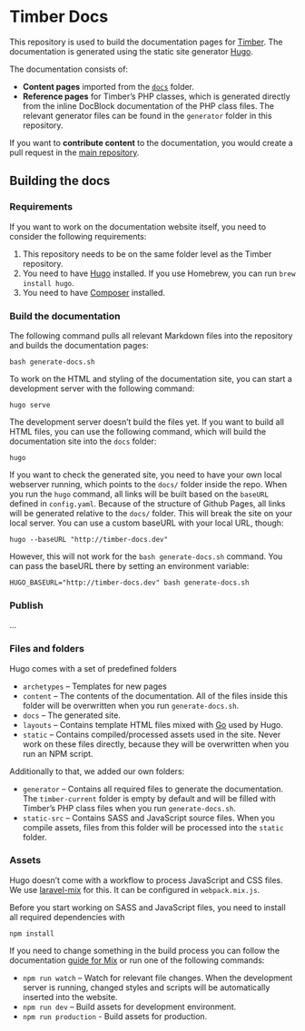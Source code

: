 # Timber Docs

This repository is used to build the documentation pages for [Timber](http://github.com/timber/timber). The documentation is generated using the static site generator [Hugo](http://gohugo.io/).

The documentation consists of:

- **Content pages** imported from the [`docs`](https://github.com/timber/timber/tree/master/docs/) folder.
- **Reference pages** for Timber’s PHP classes, which is generated directly from the inline DocBlock documentation of the PHP class files. The relevant generator files can be found in the `generator` folder in this repository.

If you want to **contribute content** to the documentation, you would create a pull request in the [main repository](https://github.com/timber/timber/).

## Building the docs

### Requirements

If you want to work on the documentation website itself, you need to consider the following requirements:

1. This repository needs to be on the same folder level as the Timber repository.
2. You need to have [Hugo](https://gohugo.io/overview/installing/) installed. If you use Homebrew, you can run `brew install hugo`.
3. You need to have [Composer](https://getcomposer.org/) installed.

### Build the documentation

The following command pulls all relevant Markdown files into the repository and builds the documentation pages:

```
bash generate-docs.sh
```

To work on the HTML and styling of the documentation site, you can start a development server with the following command:

```
hugo serve
```

The development server doesn’t build the files yet. If you want to build all HTML files, you can use the following command, which will build the documentation site into the `docs` folder:

```
hugo
```

If you want to check the generated site, you need to have your own local webserver running, which points to the `docs/` folder inside the repo. When you run the `hugo` command, all links will be built based on the `baseURL` defined in `config.yaml`. Because of the structure of Github Pages, all links will be generated relative to the `docs/` folder. This will break the site on your local server. You can use a custom baseURL with your local URL, though:

```
hugo --baseURL "http://timber-docs.dev"
```

However, this will not work for the `bash generate-docs.sh` command. You can pass the baseURL there by setting an environment variable:

```
HUGO_BASEURL="http://timber-docs.dev" bash generate-docs.sh
```

### Publish

…

### Files and folders

Hugo comes with a set of predefined folders

- `archetypes` – Templates for new pages
- `content` – The contents of the documentation. All of the files inside this folder will be overwritten when you run `generate-docs.sh`.
- `docs` – The generated site.
- `layouts` – Contains template HTML files mixed with [Go](https://gohugo.io/templates/go-templates/) used by Hugo. 
- `static` – Contains compiled/processed assets used in the site. Never work on these files directly, because they will be overwritten when you run an NPM script.

Additionally to that, we added our own folders:

- `generator` – Contains all required files to generate the documentation. The `timber-current` folder is empty by default and will be filled with Timber’s PHP class files when you run `generate-docs.sh`.
- `static-src` – Contains SASS and JavaScript source files. When you compile assets, files from this folder will be processed into the `static` folder.

### Assets

Hugo doesn’t come with a workflow to process JavaScript and CSS files. We use [laravel-mix](https://github.com/JeffreyWay/laravel-mix/) for this. It can be configured in `webpack.mix.js`.

Before you start working on SASS and JavaScript files, you need to install all required dependencies with

```
npm install
```

If you need to change something in the build process you can follow the documentation [guide for Mix](https://laravel.com/docs/5.4/mix) or run one of the following commands:

- `npm run watch` – Watch for relevant file changes. When the development server is running, changed styles and scripts will be automatically inserted into the website.
- `npm run dev` – Build assets for development environment.
- `npm run production` - Build assets for production.
